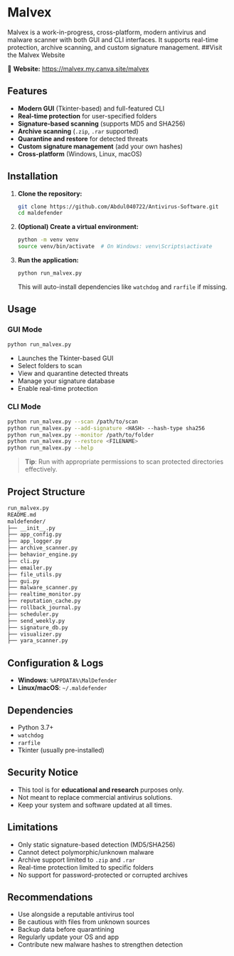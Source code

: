 # Malvex

Malvex is a work-in-progress, cross-platform, modern antivirus and malware scanner with both GUI and CLI interfaces. It supports real-time protection, archive scanning, and custom signature management.
##Visit the Malvex Website

🔗 **Website:** https://malvex.my.canva.site/malvex

## Features

- **Modern GUI** (Tkinter-based) and full-featured CLI  
- **Real-time protection** for user-specified folders  
- **Signature-based scanning** (supports MD5 and SHA256)  
- **Archive scanning** (`.zip`, `.rar` supported)  
- **Quarantine and restore** for detected threats  
- **Custom signature management** (add your own hashes)  
- **Cross-platform** (Windows, Linux, macOS)  

## Installation

1. **Clone the repository:**

   ```sh
   git clone https://github.com/Abdul040722/Antivirus-Software.git
   cd maldefender
   ```

2. **(Optional) Create a virtual environment:**

   ```sh
   python -m venv venv
   source venv/bin/activate  # On Windows: venv\Scripts\activate
   ```

3. **Run the application:**

   ```sh
   python run_malvex.py
   ```

   This will auto-install dependencies like `watchdog` and `rarfile` if missing.

## Usage

### GUI Mode

```sh
python run_malvex.py
```

- Launches the Tkinter-based GUI  
- Select folders to scan  
- View and quarantine detected threats  
- Manage your signature database  
- Enable real-time protection  

### CLI Mode

```sh
python run_malvex.py --scan /path/to/scan
python run_malvex.py --add-signature <HASH> --hash-type sha256
python run_malvex.py --monitor /path/to/folder
python run_malvex.py --restore <FILENAME>
python run_malvex.py --help
```

>  **Tip**: Run with appropriate permissions to scan protected directories effectively.

## Project Structure

```bash
run_malvex.py
README.md
maldefender/
├── __init__.py
├── app_config.py
├── app_logger.py
├── archive_scanner.py
├── behavior_engine.py
├── cli.py
├── emailer.py
├── file_utils.py
├── gui.py
├── malware_scanner.py
├── realtime_monitor.py
├── reputation_cache.py
├── rollback_journal.py
├── scheduler.py
├── send_weekly.py
├── signature_db.py
├── visualizer.py
├── yara_scanner.py
```

## Configuration & Logs

- **Windows**: `%APPDATA%\MalDefender`  
- **Linux/macOS**: `~/.maldefender`  

## Dependencies

- Python 3.7+
- `watchdog`
- `rarfile`
- Tkinter (usually pre-installed)

## Security Notice

- This tool is for **educational and research** purposes only.  
- Not meant to replace commercial antivirus solutions.  
- Keep your system and software updated at all times.

## Limitations

- Only static signature-based detection (MD5/SHA256)  
- Cannot detect polymorphic/unknown malware  
- Archive support limited to `.zip` and `.rar`   
- Real-time protection limited to specific folders  
- No support for password-protected or corrupted archives  

## Recommendations

- Use alongside a reputable antivirus tool  
- Be cautious with files from unknown sources  
- Backup data before quarantining  
- Regularly update your OS and app  
- Contribute new malware hashes to strengthen detection  
